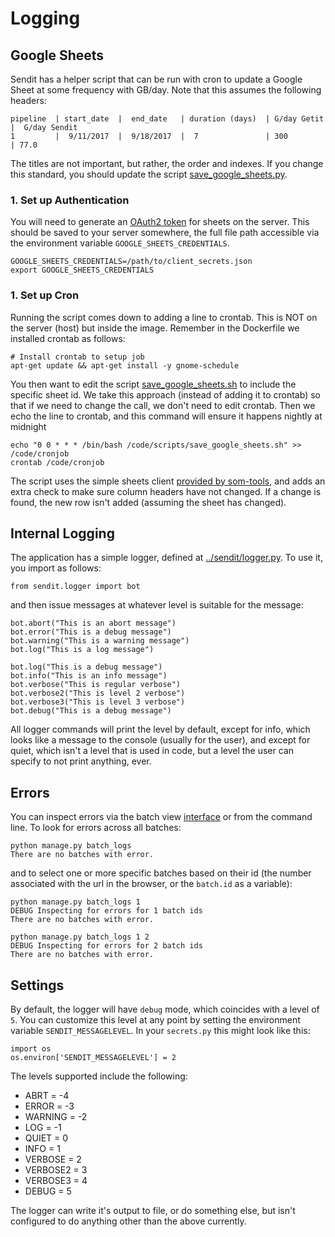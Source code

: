 # Logging

## Google Sheets
Sendit has a helper script that can be run with cron to update a Google Sheet at some
frequency with GB/day. Note that this assumes the following headers:

```
pipeline  | start_date  |  end_date   | duration (days)  | G/day Getit  |  G/day Sendit
1         |  9/11/2017  |  9/18/2017  |  7               | 300          | 77.0				
```

The titles are not important, but rather, the order and indexes. If you change this standard,
you should update the script [save_google_sheets.py](../scripts/save_google_sheets.py).

### 1. Set up Authentication
You will need to generate an [OAuth2 token](https://developers.google.com/sheets/api/guides/authorizing) for sheets on the server. This should be saved
to your server somewhere, the full file path accessible via the environment variable `GOOGLE_SHEETS_CREDENTIALS`.

```
GOOGLE_SHEETS_CREDENTIALS=/path/to/client_secrets.json
export GOOGLE_SHEETS_CREDENTIALS
```

### 1. Set up Cron
Running the script comes down to adding a line to crontab. This is NOT on the server (host) but
inside the image. Remember in the Dockerfile we installed crontab as follows:

```
# Install crontab to setup job
apt-get update && apt-get install -y gnome-schedule
```

You then want to edit the script [save_google_sheets.sh](../scripts/save_google_sheets.sh) to include
the specific sheet id. We take this approach (instead of adding it to crontab) so that if we need to
change the call, we don't need to edit crontab. Then we echo the line to crontab, and this command
will ensure it happens nightly at midnight

```
echo "0 0 * * * /bin/bash /code/scripts/save_google_sheets.sh" >> /code/cronjob
crontab /code/cronjob
```

The script uses the simple sheets client [provided by som-tools](https://github.com/vsoch/som/blob/master/som/api/google/sheets/client.py#L44), and adds an extra check to make sure column headers have not changed.
If a change is found, the new row isn't added (assuming the sheet has changed).

## Internal Logging
The application has a simple logger, defined at [../sendit/logger.py](logger.py). To use it, you import as follows:

```
from sendit.logger import bot
```

and then issue messages at whatever level is suitable for the message:

```
bot.abort("This is an abort message")
bot.error("This is a debug message")
bot.warning("This is a warning message")
bot.log("This is a log message")

bot.log("This is a debug message")
bot.info("This is an info message")
bot.verbose("This is regular verbose")
bot.verbose2("This is level 2 verbose")
bot.verbose3("This is level 3 verbose")
bot.debug("This is a debug message")
```

All logger commands will print the level by default, except for info, which looks like a message to the console (usually for the user), and except for quiet, which isn't a level that is used in code, but a level the user can specify to not print anything, ever.

## Errors
You can inspect errors via the batch view [interface](interface.md) or from the command line. To look for errors across all batches:

```
python manage.py batch_logs
There are no batches with error.
```

and to select one or more specific batches based on their id (the number associated with the url in the browser, or the `batch.id` as a variable):

```
python manage.py batch_logs 1
DEBUG Inspecting for errors for 1 batch ids
There are no batches with error.

python manage.py batch_logs 1 2
DEBUG Inspecting for errors for 2 batch ids
There are no batches with error.
```


## Settings
By default, the logger will have `debug` mode, which coincides with a level of `5`. You can customize this level at any point by setting the environment variable `SENDIT_MESSAGELEVEL`. In your `secrets.py` this might look like this:


```
import os
os.environ['SENDIT_MESSAGELEVEL'] = 2
```

The levels supported include the following:

 - ABRT = -4
 - ERROR = -3
 - WARNING = -2
 - LOG = -1
 - QUIET = 0
 - INFO = 1
 - VERBOSE  = 2
 - VERBOSE2 = 3
 - VERBOSE3 = 4
 - DEBUG = 5


The logger can write it's output to file, or do something else, but isn't configured to do anything other than the above currently.
